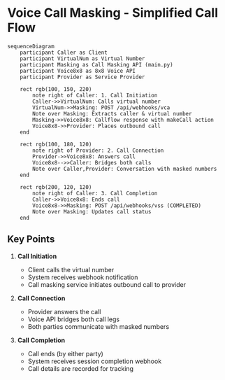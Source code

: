 # Voice Call Masking - Simplified Call Flow

```mermaid
sequenceDiagram
    participant Caller as Client
    participant VirtualNum as Virtual Number
    participant Masking as Call Masking API (main.py)
    participant Voice8x8 as 8x8 Voice API
    participant Provider as Service Provider
    
    rect rgb(100, 150, 220)
        note right of Caller: 1. Call Initiation
        Caller->>VirtualNum: Calls virtual number
        VirtualNum->>Masking: POST /api/webhooks/vca
        Note over Masking: Extracts caller & virtual number
        Masking->>Voice8x8: Callflow response with makeCall action
        Voice8x8->>Provider: Places outbound call
    end
    
    rect rgb(100, 180, 120)
        note right of Provider: 2. Call Connection
        Provider->>Voice8x8: Answers call
        Voice8x8-->>Caller: Bridges both calls
        Note over Caller,Provider: Conversation with masked numbers
    end
    
    rect rgb(200, 120, 120)
        note right of Caller: 3. Call Completion
        Caller->>Voice8x8: Ends call
        Voice8x8->>Masking: POST /api/webhooks/vss (COMPLETED)
        Note over Masking: Updates call status
    end
```

## Key Points

1. **Call Initiation**
   - Client calls the virtual number
   - System receives webhook notification
   - Call masking service initiates outbound call to provider

2. **Call Connection**
   - Provider answers the call
   - Voice API bridges both call legs
   - Both parties communicate with masked numbers

3. **Call Completion**
   - Call ends (by either party)
   - System receives session completion webhook
   - Call details are recorded for tracking
